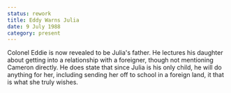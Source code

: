 ```yaml
---
status: rework
title: Eddy Warns Julia
date: 9 July 1988
category: present 
---
```

Colonel Eddie is now revealed to be Julia's father. He lectures his daughter about getting into a relationship with a foreigner, though not mentioning Cameron directly. He does state that since Julia is his only child, he will do anything for her, including sending her off to school in a foreign land, it that is what she truly wishes. 

